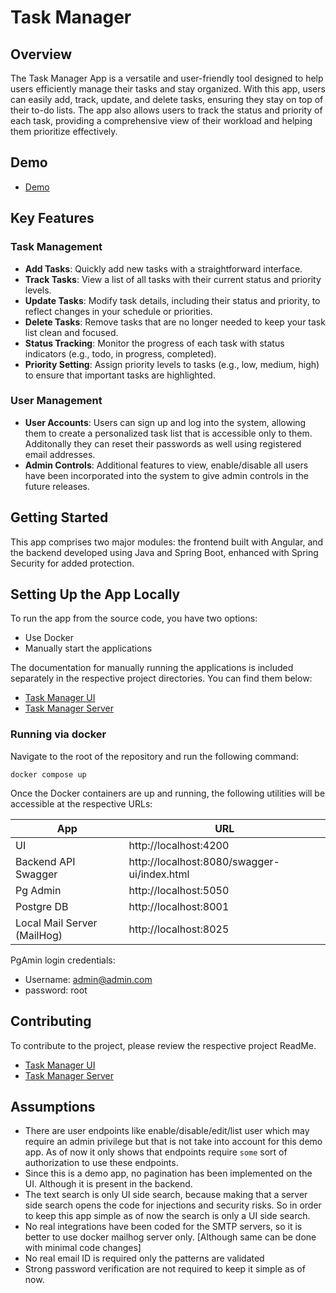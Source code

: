 
# Task Manager

## Overview
The Task Manager App is a versatile and user-friendly tool designed to help users efficiently manage their tasks and stay organized. With this app, users can easily add, track, update, and delete tasks, ensuring they stay on top of their to-do lists. The app also allows users to track the status and priority of each task, providing a comprehensive view of their workload and helping them prioritize effectively.

## Demo
- [Demo](sample/Demo.mp4)

## Key Features

### Task Management
- **Add Tasks**: Quickly add new tasks with a straightforward interface.
- **Track Tasks**: View a list of all tasks with their current status and priority levels.
- **Update Tasks**: Modify task details, including their status and priority, to reflect changes in your schedule or priorities.
- **Delete Tasks**: Remove tasks that are no longer needed to keep your task list clean and focused.
- **Status Tracking**: Monitor the progress of each task with status indicators (e.g., todo, in progress, completed).
- **Priority Setting**: Assign priority levels to tasks (e.g., low, medium, high) to ensure that important tasks are highlighted.

### User Management
- **User Accounts**: Users can sign up and log into the system, allowing them to create a personalized task list that is accessible only to them. Additonally they can reset their passwords as well using registered email addresses.
- **Admin Controls**: Additional features to view, enable/disable all users have been incorporated into the system to give admin controls in the future releases.

## Getting Started

This app comprises two major modules: the frontend built with Angular, and the backend developed using Java and Spring Boot, enhanced with Spring Security for added protection.

## Setting Up the App Locally
To run the app from the source code, you have two options:
- Use Docker
- Manually start the applications

The documentation for manually running the applications is included separately in the respective project directories. You can find them below:
- [Task Manager UI](./task-manager-ui/README.md)
- [Task Manager Server](./task-manager/README.md)

### Running via docker
Navigate to the root of the repository and run the following command:
```
docker compose up
```

Once the Docker containers are up and running, the following utilities will be accessible at the respective URLs:


 App | URL 
 --- | ---
 UI | http://localhost:4200
 Backend API Swagger | http://localhost:8080/swagger-ui/index.html
 Pg Admin | http://localhost:5050 
 Postgre DB | http://localhost:8001
 Local Mail Server (MailHog) | http://localhost:8025

PgAmin login credentials:
- Username: admin@admin.com
- password: root

## Contributing
To contribute to the project, please review the respective project ReadMe.
- [Task Manager UI](./task-manager-ui/README.md)
- [Task Manager Server](./task-manager/README.md)

## Assumptions
- There are user endpoints like enable/disable/edit/list user which may require an admin privilege but that is not take into account for this demo app. As of now it only shows that endpoints require `some` sort of authorization to use these endpoints.
- Since this is a demo app, no pagination has been implemented on the UI. Although it is present in the backend.
- The text search is only UI side search, because making that a server side search opens the code for injections and security risks. So in order to keep this app simple as of now the search is only a UI side search.
- No real integrations have been coded for the SMTP servers, so it is better to use docker mailhog server only. [Although same can be done with minimal code changes]
- No real email ID is required only the patterns are validated
- Strong password verification are not required to keep it simple as of now.
